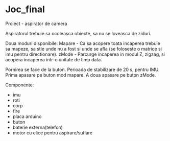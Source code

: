 # Joc_final

Proiect - aspirator de camera

Aspiratorul trebuie sa ocoleasca obiecte, sa nu se loveasca de ziduri.

Doua moduri disponibile:
Mapare - Ca sa acopere toata incaperea trebuie sa mapeze, sa stie unde nu a fost si unde se afla (se foloseste o matrice si imu pentru directionare).
zMode - Parcurge incaperea in modul Z, zigzag, si acopera incaperea intr-o unitate de timp data.

Pornirea se face de la buton.
Perioada de stabilizare de 20 s, pentru IMU.
Prima apasare pe buton mod mapare.
A doua apasare pe buton zMode.

Componente:
- imu
- roti
- corp
- fire
- placa arduino
- buton
- baterie externa(telefon)
- motor cu elice pentru aspirare/suflare




